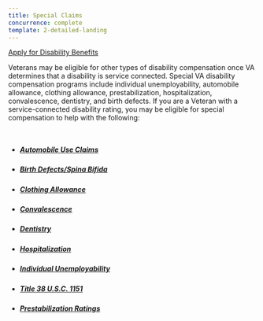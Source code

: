 ```yaml
---
title: Special Claims
concurrence: complete
template: 2-detailed-landing
---
```


<div class="main" role="main" markdown="0">

<div class="action-bar">
  <div class="row">
    <div class="small-12 columns">
      <a class="usa-button-primary va-button-primary" href="/disability-benefits/apply-for-benefits/">Apply for Disability Benefits</a>
    </div>
  </div>
</div>

<div class="section one" markdown="0">
<div class="primary" markdown="0">
<div class="row" markdown="0">
<div class="small-12 columns" markdown="1">

Veterans may be eligible for other types of disability compensation once VA determines that a disability is service connected. Special VA disability compensation programs include individual unemployability, automobile allowance, clothing allowance, prestabilization, hospitalization, convalescence, dentistry, and birth defects. If you are a Veteran with a service-connected disability rating, you may be eligible for special compensation to help with the following:

</div>
</div>
</div>

<div class="navigation">
<div class="row">
<div class="small-12 columns">

<ul class="va-nav-category">
<li>
<a href="/disability-benefits/conditions/special-claims/automobile/">
<h5>Automobile Use Claims</h5>
</a>
</li>

<li>
<a href="/disability-benefits/conditions/exposure-to-hazardous-materials/birth-defects/index.html">
<h5>Birth Defects/Spina Bifida</h5>
</a>
</li>


<li>
<a href="/disability-benefits/conditions/special-claims/clothing/">
<h5>Clothing Allowance</h5>
</a>
</li>

<li>
<a href="/disability-benefits/conditions/special-claims/convalescence/">
<h5>Convalescence</h5>
</a>
</li>

<li>
<a href="/disability-benefits/conditions/special-claims/dentistry/">
<h5>Dentistry</h5>
</a>
</li>

<li>
<a href="/disability-benefits/conditions/special-claims/hospitalization/">
<h5>Hospitalization</h5>
</a>
</li>

<li>
<a href="/disability-benefits/conditions/special-claims/individual-unemployability">
<h5>Individual Unemployability</h5>
</a>
</li>

<li>
<a href="/disability-benefits/conditions/special-claims/title-38-USC-1151/">
<h5>Title 38 U.S.C. 1151</h5>
</a>
</li>

<li>
<a href="/disability-benefits/conditions/special-claims/prestabilization/">
<h5>Prestabilization Ratings</h5>
</a>
</li>

</ul>
</div>
</div>
</div>

</div>

</div>
